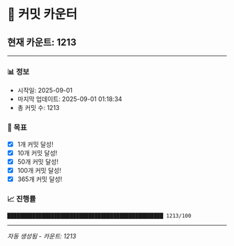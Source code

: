 # 🔢 커밋 카운터

## 현재 카운트: 1213

---

### 📊 정보
- 시작일: 2025-09-01
- 마지막 업데이트: 2025-09-01 01:18:34
- 총 커밋 수: 1213

### 🎯 목표
- [x] 1개 커밋 달성!
- [x] 10개 커밋 달성!
- [x] 50개 커밋 달성!
- [x] 100개 커밋 달성!
- [x] 365개 커밋 달성!

### 📈 진행률
```
██████████████████████████████████████████████████ 1213/100
```

---
*자동 생성됨 - 카운트: 1213*
